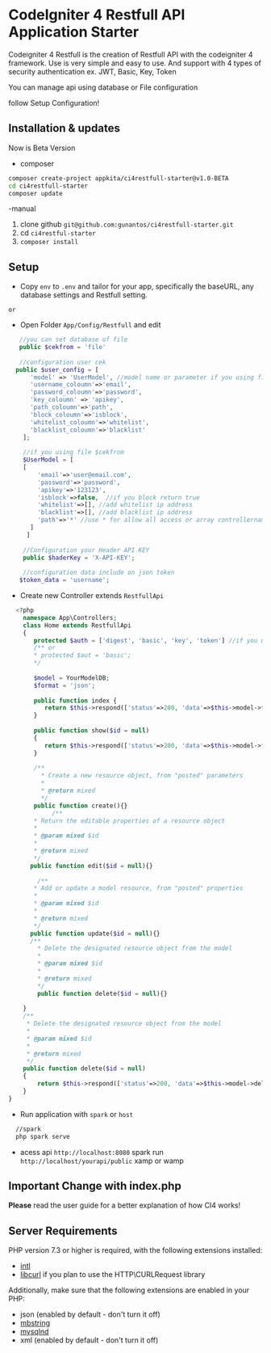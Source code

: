 # CodeIgniter 4 Restfull API Application Starter


Codeigniter 4 Restfull is the creation of Restfull API with the codeigniter 4 framework. Use is very simple and easy to use. And support with 4 types of security authentication ex. JWT, Basic, Key, Token

You can manage api using database or File configuration

follow Setup Configuration!

## Installation & updates

Now is Beta Version

- composer
```sh
composer create-project appkita/ci4restfull-starter@v1.0-BETA
cd ci4restfull-starter
composer update
```
-manual
 1. clone github `git@github.com:gunantos/ci4restfull-starter.git`
 2. cd `ci4restful-starter`
 3. ``composer install``


## Setup

- Copy `env` to `.env` and tailor for your app, specifically the baseURL, any database settings and Restfull setting.

`or`

- Open Folder `App/Config/Restfull` and edit 
```php
   //you can set database of file
   public $cekfrom = 'file'
   
   //configuration user cek
  public $user_config = [
      'model' => 'UserModel', //model name or parameter if you using file
      'username_coloumn'=>'email',
      'password_coloumn'=>'password',
      'key_coloumn' => 'apikey',
      'path_coloumn'=>'path',
      'block_coloumn'=>'isblock',
      'whitelist_coloumn'=>'whitelist',
      'blacklist_coloumn'=>'blacklist'
    ];
    
    //if you using file $cekfrom
    $UserModel = [
   	[
        'email'=>'user@email.com',
        'password'=>'password',
        'apikey'=>'123123',
        'isblock'=>false,  //if you block return true
        'whitelist'=>[], //add whitelist ip address
        'blacklist'=>[], //add blacklist ip address
        'path'=>'*' //use * for allow all access or array controllername_methodname 
      ]
     ]
    
    //Configuration your Header API KEY
    public $haderKey = 'X-API-KEY';
    
    //configuration data include on json token
   $token_data = 'username';
```
- Create new Controller extends `RestfullApi`
```php
  <?php
    namespace App\Controllers;
    class Home extends RestfullApi 
    {
       protected $auth = ['digest', 'basic', 'key', 'token'] //if you using multi authentication on controler 
       /** or 
       * protected $aut = 'basic';
       */
       
       $model = YourModelDB;
       $format = 'json';
       
       public function index {
          return $this->respond(['status'=>200, 'data'=>$this->model->findAll());
       }
       
       public function show($id = null) 
       {
          return $this->respond(['status'=>200, 'data'=>$this->model->find($id));
       }
       
       /**
         * Create a new resource object, from "posted" parameters
         *
         * @return mixed
         */
       public function create(){}
            /**
       * Return the editable properties of a resource object
       *
       * @param mixed $id
       *
       * @return mixed
       */
      public function edit($id = null){}
      
        /**
       * Add or update a model resource, from "posted" properties
       *
       * @param mixed $id
       *
       * @return mixed
       */
      public function update($id = null){}
      /**
	    * Delete the designated resource object from the model
	    *
	    * @param mixed $id
	    *
	    * @return mixed
	    */
	    public function delete($id = null){}
      
    }
    /**
	 * Delete the designated resource object from the model
	 *
	 * @param mixed $id
	 *
	 * @return mixed
	 */
	public function delete($id = null)
	{
		return $this->respond(['status'=>200, 'data'=>$this->model->delete($id)]);
	}
}
```
- Run application with `spark` or `host`
```sh
  //spark
  php spark serve
```
- acess api
  `http://localhost:8080` spark run
  `http://localhost/yourapi/public` xamp or wamp
  
  
## Important Change with index.php

**Please** read the user guide for a better explanation of how CI4 works!


## Server Requirements

PHP version 7.3 or higher is required, with the following extensions installed:

- [intl](http://php.net/manual/en/intl.requirements.php)
- [libcurl](http://php.net/manual/en/curl.requirements.php) if you plan to use the HTTP\CURLRequest library

Additionally, make sure that the following extensions are enabled in your PHP:

- json (enabled by default - don't turn it off)
- [mbstring](http://php.net/manual/en/mbstring.installation.php)
- [mysqlnd](http://php.net/manual/en/mysqlnd.install.php)
- xml (enabled by default - don't turn it off)

